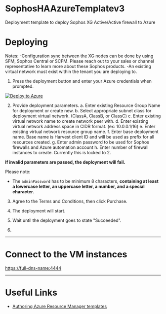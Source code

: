# SophosHAAzureTemplatev3
Deployment template to deploy Sophos XG Active/Active firewall to Azure

Deploying
=========

Notes: 
-Configuration sync between the XG nodes can be done by using SFM, Sophos Central or SCFM. 
Please reach out to your sales or channel representative to learn more about these Sophos products.
-An existing virtual network must exist within the tenant you are deploying to.

1) Press the deployment button and enter your Azure credentials when prompted.

[![Deploy to Azure](https://azuredeploy.net/deploybutton.png)](https://portal.azure.com/#create/Microsoft.Template/uri/https%3A%2F%2Fraw.githubusercontent.com%2Fmcs1970%2Fthincit%2Fsophos-xg-aa%2FSophosHAAzureTemplatev3.json)

2) Provide deployment parameters.
	a. Enter existing Resource Group Name for deployment or create new.
	b. Select appropriate subnet class for deployment virtual network. (ClassA, ClassB, or ClassC)
	c. Enter existing virtual network name to create network peer with.
	d. Enter existing virtual network address space in CIDR format. (ex: 10.0.0.1/16)
	e. Enter existing virtual network resource group name.
	f. Enter base deployment name. Base name is Harvest client ID and will be used as prefix for all resources created.
	g. Enter admin password to be used for Sophos firewalls and Azure automation account
	h. Enter number of firewall instances to create. Currently this is locked to 2.


**If invalid parameters are passed, the deployment will fail.**

Please note:
* The `adminPassword` has to be minimum 8 characters, **containing at least a lowercase letter, an uppercase letter, a number, and a special character.**

3) Agree to the Terms and Conditions, then click Purchase.

4) The deployment will start.

5) Wait until the deployment goes to state "Succeeded".

6) 

***

Connect to the VM instances
==========================

[https://full-dns-name:4444](https://full-dns-name:4444)

***

Useful Links
============

* [Authoring Azure Resource Manager templates](https://azure.microsoft.com/en-us/documentation/articles/resource-group-authoring-templates/)